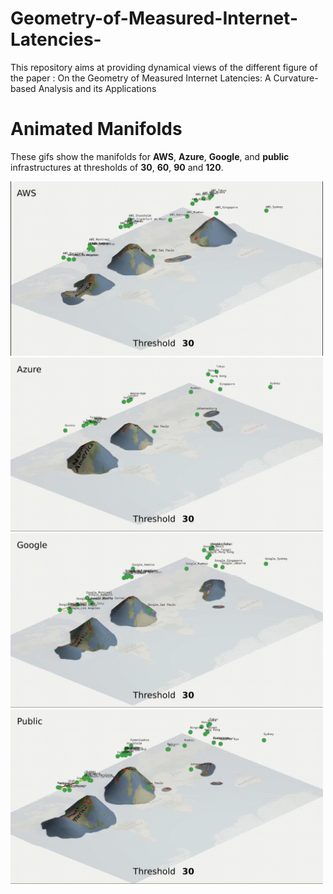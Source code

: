 # Geometry-of-Measured-Internet-Latencies-
This repository aims at providing dynamical views of the different figure of the paper : On the Geometry of Measured Internet Latencies: A Curvature-based Analysis and its Applications

# Animated Manifolds
These gifs show the manifolds for **AWS**, **Azure**, **Google**, and **public** infrastructures at thresholds of **30**, **60**, **90** and **120**.

<img src="./gifs/aws.gif" width="500" />

<img src="./gifs/azure.gif" width="500" />

<img src="./gifs/google.gif" width="500" />

<img src="./gifs/public.gif" width="500" />
